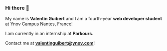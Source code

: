 ### Hi there 👋

My name is **Valentin Guibert** and I am a fourth-year **web developer student** at Ynov Campus Nantes, France!

I am currently in an internship at **Parkours**.

Contact me at **valentinguibert@ynov.com**!
<!--
**valentingbt/valentingbt** is a ✨ _special_ ✨ repository because its `README.md` (this file) appears on your GitHub profile.

Here are some ideas to get you started:

- 🔭 I’m currently working on ...
- 🌱 I’m currently learning ...
- 👯 I’m looking to collaborate on ...
- 🤔 I’m looking for help with ...
- 💬 Ask me about ...
- 📫 How to reach me: ...
- 😄 Pronouns: ...
- ⚡ Fun fact: ...
-->
